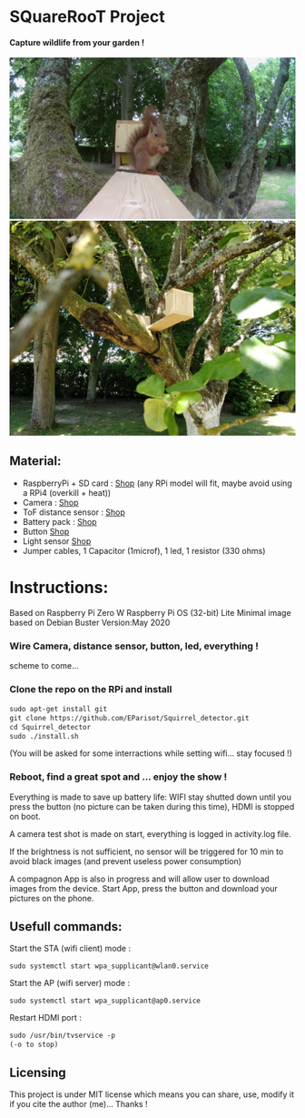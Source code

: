# SQuareRooT Project
#### Capture wildlife from your garden !

![](imgs/1591654076.6840587.jpg)
![](imgs/download_20200602_151311.jpg)

## Material:
* RaspberryPi + SD card : [Shop](https://www.amazon.fr/Raspberry-Pi-3-Mod%C3%A8le-B-Carte-m%C3%A8re/dp/B07BDR5PDW/ref=sr_1_10?__mk_fr_FR=%C3%85M%C3%85%C5%BD%C3%95%C3%91&dchild=1&keywords=raspberry&qid=1591701953&s=computers&sr=1-10)
(any RPi model will fit, maybe avoid using a RPi4 (overkill + heat))
* Camera : [Shop](https://www.amazon.fr/Waveshare-Raspberry-Camera-Fisheye-Raspberry-pi/dp/B00W9BIVL8/ref=pd_day0_147_5/260-5767670-7540537?_encoding=UTF8&pd_rd_i=B00RMV53Z2&pd_rd_r=eada2bcf-6cba-4e5f-a39d-fc42470e45ef&pd_rd_w=x8LDt&pd_rd_wg=npx3k&pf_rd_p=d0e20867-8bc1-4681-ae06-595fd1a37cc6&pf_rd_r=6PFJGPFVSA3QQK30FEJT&refRID=6PFJGPFVSA3QQK30FEJT&th=1)
* ToF distance sensor : [Shop](https://www.amazon.fr/gp/product/B07RWT9D5Z/ref=ppx_yo_dt_b_asin_title_o07_s00?ie=UTF8&psc=1)
* Battery pack : [Shop](https://www.amazon.fr/gp/product/B07HK5VGB6/ref=ppx_yo_dt_b_asin_title_o00_s00?ie=UTF8&psc=1)
* Button [Shop](https://www.amazon.fr/AZDelivery-Interrupteur-capteur-dinterrupteur-Arduino/dp/B089QK4XLR/ref=bbp_recs_dp_dt_1/257-4051293-5651547?_encoding=UTF8&pd_rd_i=B07DPSMRJ6&pd_rd_r=c0ee2955-ff45-4b5e-82aa-37a583ebaa29&pd_rd_w=6mDj2&pd_rd_wg=bJZ3K&pf_rd_p=c4d255f6-5d10-4c39-9dc8-d12aa0a8b41d&pf_rd_r=850SJQ1W4SW9WB5JTN8Q&refRID=850SJQ1W4SW9WB5JTN8Q&th=1 )
* Light sensor [Shop](https://www.amazon.fr/Photor%C3%A9sistances-GL5539-30K-90K-d%C3%A9pendant-lumi%C3%A8re/dp/B01EZZMLOI/ref=bbp_recs_dp_dt_14?_encoding=UTF8&pd_rd_i=B01EZZMLOI&pd_rd_r=6f7f80fd-d129-4488-8cc5-06dad9d953d3&pd_rd_w=jHot5&pd_rd_wg=m3krl&pf_rd_p=c4d255f6-5d10-4c39-9dc8-d12aa0a8b41d&pf_rd_r=XME3CPC169JASQZ5ETMR&psc=1&refRID=XME3CPC169JASQZ5ETMR)
* Jumper cables, 1 Capacitor (1microf), 1 led, 1 resistor (330 ohms)


# Instructions:

Based on Raspberry Pi Zero W
Raspberry Pi OS (32-bit) Lite
Minimal image based on Debian Buster
Version:May 2020


### Wire Camera, distance sensor, button, led, everything !

scheme to come...

### Clone the repo on the RPi and install
```
sudo apt-get install git
git clone https://github.com/EParisot/Squirrel_detector.git
cd Squirrel_detector
sudo ./install.sh
```
(You will be asked for some interractions while setting wifi... stay focused !)

### Reboot, find a great spot and ... enjoy the show ! 

Everything is made to save up battery life: WIFI stay shutted down until you press the button (no picture can be taken during this time), HDMI is stopped on boot.

A camera test shot is made on start, everything is logged in activity.log file.

If the brightness is not sufficient, no sensor will be triggered for 10 min to avoid black images (and prevent useless power consumption)

A compagnon App is also in progress and will allow user to download images from the device. Start App, press the button and download your pictures on the phone.

## Usefull commands:
Start the STA (wifi client) mode :
```
sudo systemctl start wpa_supplicant@wlan0.service
```
Start the AP (wifi server) mode :
```
sudo systemctl start wpa_supplicant@ap0.service
```
Restart HDMI port :
```
sudo /usr/bin/tvservice -p
(-o to stop)
```

## Licensing
This project is under MIT license which means you can share, use, modify it if you cite the author (me)... Thanks !


